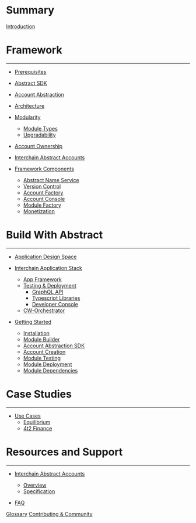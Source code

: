 # Summary

[Introduction](./0_introduction.md)

# Framework
---

- [Prerequisites](./3_framework/0_prerequisites.md)
- [Abstract SDK](./3_framework/1_abstract_sdk.md)
- [Account Abstraction](./3_framework/2_account_abstraction.md)
- [Architecture](./3_framework/3_architecture.md)
- [Modularity](./3_framework/5_modularity.md)
  - [Module Types](./3_framework/6_module_types.md)
  - [Upgradability](./3_framework/7_upgradability.md)
- [Account Ownership](./3_framework/4_ownership.md)
- [Interchain Abstract Accounts](./3_framework/8_ibc.md)

- [Framework Components](./5_platform/index.md)
  - [Abstract Name Service](./5_platform/1_ans.md)
  - [Version Control](./5_platform/2_version_control.md)
  - [Account Factory](./5_platform/3_account_factory.md)
  - [Account Console](./5_platform/4_account_console.md)
  - [Module Factory](./5_platform/5_module_factory.md)
  - [Monetization](./5_platform/6_monetization.md)
  
# Build With Abstract
---

- [Application Design Space](./2_introduction/1_design_space.md)

- [Interchain Application Stack](1_products/index.md)
  - [App Framework](./1_products/5_framework.md)
  - [Testing & Deployment](./1_products/1_cw_orchestrator.md)
    - [GraphQL API](./1_products/6_api.md)
    - [Typescript Libraries](./1_products/4_abstract_js.md)
    - [Developer Console](./1_products/7_console.md)
  - [CW-Orchestrator](./1_products/1_cw_orchestrator.md)

- [Getting Started](./4_get_started/1_index.md)
  - [Installation](./4_get_started/2_installation.md)
  - [Module Builder](./4_get_started/3_module_builder.md)
  - [Account Abstraction SDK](./4_get_started/4_sdk.md)
  - [Account Creation](./4_get_started/5_account_creation.md)
  - [Module Testing](./4_get_started/6_module_testing.md)
  - [Module Deployment](./4_get_started/7_module_deployment.md)
  - [Module Dependencies](./4_get_started/8_dependencies.md)

# Case Studies

---

- [Use Cases](./7_use_cases/index.md)
  - [Equilibrium](./7_use_cases/1_equilibrium.md)
  - [4t2 Finance](./7_use_cases/2_4t2.md)

# Resources and Support

---

- [Interchain Abstract Accounts](./ibc/index.md)
  - [Overview](./ibc/overview.md)
  - [Specification](./ibc/spec.md)

- [FAQ](./video_and_content/faq.md)

[Glossary](./9_glossary.md)
[Contributing & Community](./contributing.md)

<!-- -Introduction
   -Brief overview of Abstract and its core principles.
   -Account Abstraction
   -Architecture
   -Modules - overview of modular architecture
   -Governance
   -Value Proposition - Overview of benefits for developers

-Getting Started
   -Installation - guide to get started with Abstraction
   -Account Creation
   -SDK
   -Module Development
       -Create, deploy, and integrate
       -Best practices

-Use Cases
   -Equilibrium/4t2 example
   -Inspiration and guidance for developers to explore new possibilities with Abstract.

-Resources and Support
   -Additional documentation, tutorials, guides
   -Contributing/Community
   -FAQ
   -Discord/Abstract links -->
